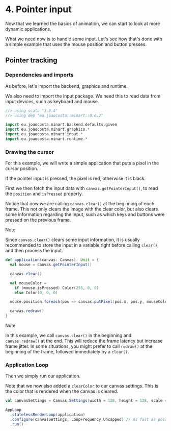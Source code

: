 # 4. Pointer input

Now that we learned the basics of animation, we can start to look at more dynamic applications.

What we need now is to handle some input. Let's see how that's done with a simple example that uses the mouse position and button presses.

## Pointer tracking

### Dependencies and imports

As before, let's import the backend, graphics and runtime.

We also need to import the input package. We need this to read data from input devices, such as keyboard and mouse.

```scala
//> using scala "3.3.4"
//> using dep "eu.joaocosta::minart::0.6.2"

import eu.joaocosta.minart.backend.defaults.given
import eu.joaocosta.minart.graphics.*
import eu.joaocosta.minart.input.*
import eu.joaocosta.minart.runtime.*
```

### Drawing the cursor

For this example, we will write a simple application that puts a pixel in the cursor position.

If the pointer input is pressed, the pixel is red, otherwise it is black.

First we then fetch the input data with `canvas.getPointerInput()`, to read the `position` and `isPressed` property.

Notice that now we are calling `canvas.clear()` at the beginning of each frame.
This not only clears the image with the clear color, but also clears some information regarding the input, such as which keys and buttons were pressed on the previous frame.

> [!NOTE]
> Since `canvas.clear()` clears some input information, it is usually recommended to store the input in a variable right before calling `clear()`,
> and then process the input.

```scala
def application(canvas: Canvas): Unit = {
  val mouse = canvas.getPointerInput()

  canvas.clear()

  val mouseColor =
    if (mouse.isPressed) Color(255, 0, 0)
    else Color(0, 0, 0)

  mouse.position.foreach(pos => canvas.putPixel(pos.x, pos.y, mouseColor))

  canvas.redraw()
}
```

> [!NOTE]
> In this example, we call `canvas.clear()` in the beginning and `canvas.redraw()` at the end.
> This will reduce the frame latency but increase frame jitter. In some situations, you might prefer to call
> `redraw()` at the beginning of the frame, followed immediately by a `clear()`.


### Application Loop

Then we simply run our application.

Note that we now also added a `clearColor` to our canvas settings. This is the color that is rendered when the canvas is cleared.

```scala
val canvasSettings = Canvas.Settings(width = 128, height = 128, scale = Some(4), clearColor = Color(255, 255, 255))

AppLoop
  .statelessRenderLoop(application)
  .configure(canvasSettings, LoopFrequency.Uncapped) // As fast as possible
  .run()
```
